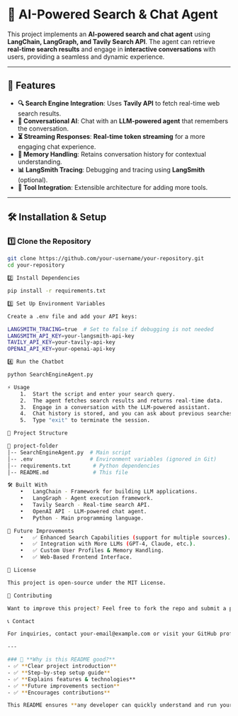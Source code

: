 # 🔎 AI-Powered Search & Chat Agent

This project implements an **AI-powered search and chat agent** using **LangChain, LangGraph, and Tavily Search API**. The agent can retrieve **real-time search results** and engage in **interactive conversations** with users, providing a seamless and dynamic experience.

---

## 🚀 Features

- **🔍 Search Engine Integration**: Uses **Tavily API** to fetch real-time web search results.
- **💬 Conversational AI**: Chat with an **LLM-powered agent** that remembers the conversation.
- **⏳ Streaming Responses**: **Real-time token streaming** for a more engaging chat experience.
- **🧠 Memory Handling**: Retains conversation history for contextual understanding.
- **📊 LangSmith Tracing**: Debugging and tracing using **LangSmith** (optional).
- **🔧 Tool Integration**: Extensible architecture for adding more tools.

---

## 🛠️ Installation & Setup

### 1️⃣ Clone the Repository
```sh
git clone https://github.com/your-username/your-repository.git
cd your-repository

2️⃣ Install Dependencies

pip install -r requirements.txt

3️⃣ Set Up Environment Variables

Create a .env file and add your API keys:

LANGSMITH_TRACING=true  # Set to false if debugging is not needed
LANGSMITH_API_KEY=your-langsmith-api-key
TAVILY_API_KEY=your-tavily-api-key
OPENAI_API_KEY=your-openai-api-key

4️⃣ Run the Chatbot

python SearchEngineAgent.py

⚡ Usage
	1.	Start the script and enter your search query.
	2.	The agent fetches search results and returns real-time data.
	3.	Engage in a conversation with the LLM-powered assistant.
	4.	Chat history is stored, and you can ask about previous searches.
	5.	Type "exit" to terminate the session.

📂 Project Structure

📂 project-folder
│-- SearchEngineAgent.py  # Main script
│-- .env                  # Environment variables (ignored in Git)
│-- requirements.txt       # Python dependencies
│-- README.md              # This file

🛠️ Built With
	•	LangChain - Framework for building LLM applications.
	•	LangGraph - Agent execution framework.
	•	Tavily Search - Real-time search API.
	•	OpenAI API - LLM-powered chat agent.
	•	Python - Main programming language.

🔮 Future Improvements
	•	✅ Enhanced Search Capabilities (support for multiple sources).
	•	✅ Integration with More LLMs (GPT-4, Claude, etc.).
	•	✅ Custom User Profiles & Memory Handling.
	•	✅ Web-Based Frontend Interface.

📝 License

This project is open-source under the MIT License.

🤝 Contributing

Want to improve this project? Feel free to fork the repo and submit a pull request! 🚀

📞 Contact

For inquiries, contact your-email@example.com or visit your GitHub profile.

---

### 🔹 **Why is this README good?**
- ✅ **Clear project introduction**
- ✅ **Step-by-step setup guide**
- ✅ **Explains features & technologies**
- ✅ **Future improvements section**
- ✅ **Encourages contributions**

This README ensures **any developer can quickly understand and run your project**! 🚀💡
